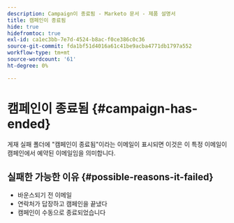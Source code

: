 ```yaml
---
description: Campaign이 종료됨 - Marketo 문서 - 제품 설명서
title: 캠페인이 종료됨
hide: true
hidefromtoc: true
exl-id: ca1ec3bb-7e7d-4524-b8ac-f0ce386c0c36
source-git-commit: fda1bf51d4016a61c41be9acba4771db1797a552
workflow-type: tm+mt
source-wordcount: '61'
ht-degree: 0%

---
```


# 캠페인이 종료됨 {#campaign-has-ended}

게재 실패 폴더에 &quot;캠페인이 종료됨&quot;이라는 이메일이 표시되면 이것은 이 특정 이메일이 캠페인에서 예약된 이메일임을 의미합니다.

## 실패한 가능한 이유 {#possible-reasons-it-failed}

* 바운스되기 전 이메일
* 연락처가 답장하고 캠페인을 끝냈다
* 캠페인이 수동으로 종료되었습니다
